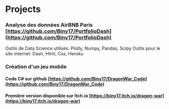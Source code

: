 # Projects

### Analyse des données AirBNB Paris [https://github.com/Biny17/PortfolioDash](https://github.com/Biny17/PortfolioDash)
Outils de Data Science utilisés: Plotly, Numpy, Pandas, Scipy
Outils pour le site internet: Dash, Html, Css, Heroku

### Création d'un jeu mobile
#### Code C# sur github [https://github.com/Biny17/DragonWar_Code](https://github.com/Biny17/DragonWar_Code)
#### Première version disponible sur Itch.io [https://biny17.itch.io/dragon-war](https://biny17.itch.io/dragon-war)
